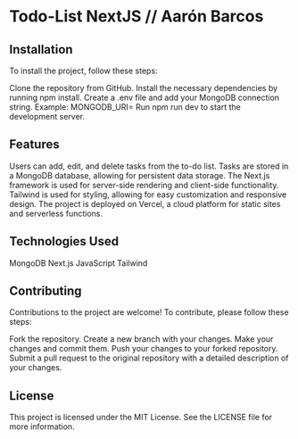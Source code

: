 # Todo-List NextJS // Aarón Barcos

## Installation

To install the project, follow these steps:

Clone the repository from GitHub.
Install the necessary dependencies by running npm install.
Create a .env file and add your MongoDB connection string. Example: MONGODB_URI=<your-mongodb-connection-string>
Run npm run dev to start the development server.

## Features

Users can add, edit, and delete tasks from the to-do list.
Tasks are stored in a MongoDB database, allowing for persistent data storage.
The Next.js framework is used for server-side rendering and client-side functionality.
Tailwind is used for styling, allowing for easy customization and responsive design.
The project is deployed on Vercel, a cloud platform for static sites and serverless functions. 

## Technologies Used

MongoDB
Next.js
JavaScript
Tailwind

## Contributing

Contributions to the project are welcome! To contribute, please follow these steps:

Fork the repository.
Create a new branch with your changes.
Make your changes and commit them.
Push your changes to your forked repository.
Submit a pull request to the original repository with a detailed description of your changes.

## License

This project is licensed under the MIT License. See the LICENSE file for more information.
